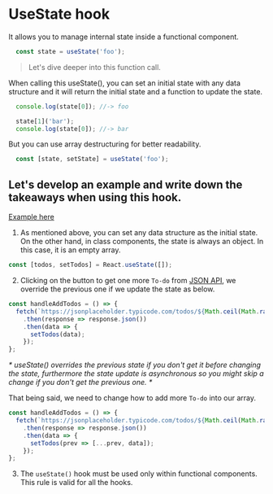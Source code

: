 # UseState hook

It allows you to manage internal state inside a functional component.

```Javascript
  const state = useState('foo');
```

> Let's dive deeper into this function call.

When calling this useState(), you can set an initial state with any data structure and it will return the initial state
and a function to update the state.

```Javascript
  console.log(state[0]); //-> foo
```

```Javascript
  state[1]('bar');
  console.log(state[0]); //-> bar
```

But you can use array destructuring for better readability.

```Javascript
  const [state, setState] = useState('foo');
```

## Let's develop an example and write down the takeaways when using this hook.

[Example here](./useState.html)

1. As mentioned above, you can set any data structure as the initial state. On the other hand, in class components, the state is
   always an object.
   In this case, it is an empty array.

```Javascript
const [todos, setTodos] = React.useState([]);
```

2. Clicking on the button to get one more `To-do` from [JSON API](https://jsonplaceholder.typicode.com/todos/1), we override the previous
   one if we update the state as below.

```Javascript
const handleAddTodos = () => {
  fetch(`https://jsonplaceholder.typicode.com/todos/${Math.ceil(Math.random() * 10)}`)
    .then(response => response.json())
    .then(data => {
      setTodos(data);
    });
};
```

_* useState() overrides the previous state if you don't get it before changing the state, furthermore the state update is asynchronous
so you might skip a change if you don't get the previous one. *_

That being said, we need to change how to add more `To-do` into our array.

```Javascript
const handleAddTodos = () => {
  fetch(`https://jsonplaceholder.typicode.com/todos/${Math.ceil(Math.random() * 10)}`)
    .then(response => response.json())
    .then(data => {
      setTodos(prev => [...prev, data]);
    });
};
```

3. The `useState()` hook must be used only within functional components. This rule is valid for all the hooks.
